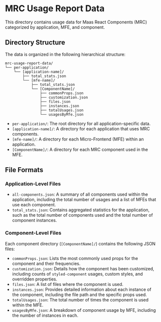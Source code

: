 # MRC Usage Report Data

This directory contains usage data for Maas React Components (MRC) categorized by application, MFE, and component.

## Directory Structure

The data is organized in the following hierarchical structure:

```
mrc-usage-report-data/
└── per-application/
    └── [application-name]/
        ├── total_stats.json
        └── [mfe-name]/
            ├── total_stats.json
            └── [ComponentName]/
                ├── commonProps.json
                ├── customization.json
                ├── files.json
                ├── instances.json
                ├── totalUsages.json
                └── usagesByMfe.json
```

- `per-application/`: The root directory for all application-specific data.
- `[application-name]/`: A directory for each application that uses MRC components.
- `[mfe-name]/`: A directory for each Micro-Frontend (MFE) within an application.
- `[ComponentName]/`: A directory for each MRC component used in the MFE.

## File Formats

### Application-Level Files

- `all-components.json`: A summary of all components used within the application, including the total number of usages and a list of MFEs that use each component.
- `total_stats.json`: Contains aggregated statistics for the application, such as the total number of components used and the total number of component instances.

### Component-Level Files

Each component directory (`[ComponentName]/`) contains the following JSON files:

- `commonProps.json`: Lists the most commonly used props for the component and their frequencies.
- `customization.json`: Details how the component has been customized, including counts of `styled-component` usages, custom styles, and overridden properties.
- `files.json`: A list of files where the component is used.
- `instances.json`: Provides detailed information about each instance of the component, including the file path and the specific props used.
- `totalUsages.json`: The total number of times the component is used within the MFE.
- `usagesByMfe.json`: A breakdown of component usage by MFE, including the number of instances in each.
